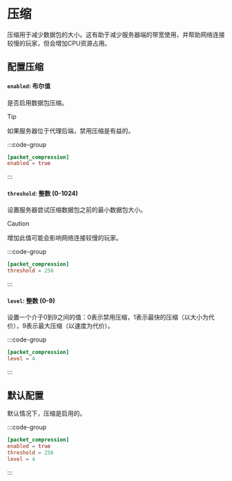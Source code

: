 # 压缩
压缩用于减少数据包的大小。这有助于减少服务器端的带宽使用，并帮助网络连接较慢的玩家，但会增加CPU资源占用。

## 配置压缩

#### `enabled`: 布尔值
是否启用数据包压缩。

> [!TIP]
> 如果服务器位于代理后端，禁用压缩是有益的。

:::code-group
```toml [features.toml] {2}
[packet_compression]
enabled = true
```
:::

#### `threshold`: 整数 (0-1024)

设置服务器尝试压缩数据包之前的最小数据包大小。

> [!CAUTION]
> 增加此值可能会影响网络连接较慢的玩家。

:::code-group
```toml [features.toml] {2}
[packet_compression]
threshold = 256
```
:::

#### `level`: 整数 (0-9)

设置一个介于0到9之间的值：0表示禁用压缩，1表示最快的压缩（以大小为代价），9表示最大压缩（以速度为代价）。

:::code-group
```toml [features.toml] {2}
[packet_compression]
level = 4
```
:::

## 默认配置

默认情况下，压缩是启用的。

:::code-group
```toml [features.toml]
[packet_compression]
enabled = true
threshold = 256
level = 4
```
:::
